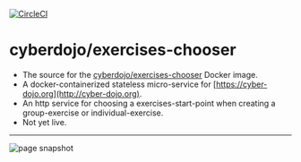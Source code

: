 [![CircleCI](https://circleci.com/gh/cyber-dojo/exercises-chooser.svg?style=svg)](https://circleci.com/gh/cyber-dojo/exercises-chooser)

# cyberdojo/exercises-chooser

- The source for the [cyberdojo/exercises-chooser](https://hub.docker.com/r/cyberdojo/exercises-chooser/tags) Docker image.
- A docker-containerized stateless micro-service for [https://cyber-dojo.org](http://cyber-dojo.org).
- An http service for choosing a exercises-start-point when creating a group-exercise or individual-exercise.
- Not yet live.

- - - -
![page snapshot](https://github.com/cyber-dojo/exercises-chooser/blob/master/docs/snapshot.png)
